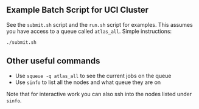 Example Batch Script for UCI Cluster
------------------------------------

See the `submit.sh` script and the `run.sh` script for examples. This
assumes you have access to a queue called `atlas_all`. Simple
instructions:

```
./submit.sh
```

Other useful commands
---------------------

 - Use `squeue -q atlas_all` to see the current jobs on the queue
 - Use `sinfo` to list all the nodes and what queue they are on

Note that for interactive work you can also ssh into the nodes listed
under `sinfo`.
